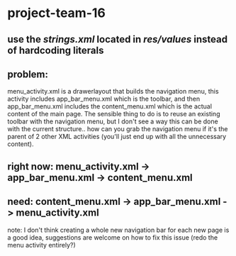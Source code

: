 # project-team-16

## use the *strings.xml* located in *res/values* instead of hardcoding literals

## problem:
menu_activity.xml is a drawerlayout that builds the navigation menu, this activity includes app_bar_menu.xml which is the toolbar, and then app_bar_menu.xml includes the content_menu.xml which is the actual content of the main page. The sensible thing to do is to reuse an existing toolbar with the navigation menu, but I don't see a way this can be done with the current structure.. how can you grab the navigation menu if it's the parent of 2 other XML activities (you'll just end up with all the unnecessary content). 

## right now: menu_activity.xml -> app_bar_menu.xml -> content_menu.xml

## need: content_menu.xml -> app_bar_menu.xml -> menu_activity.xml

note: I don't think creating a whole new navigation bar for each new page is a good idea, suggestions are welcome on how to fix this issue (redo the menu activity entirely?)
